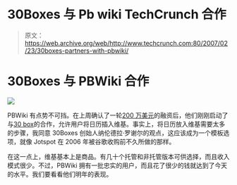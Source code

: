 # 30Boxes 与 Pb wiki TechCrunch 合作

> 原文：<https://web.archive.org/web/http://www.techcrunch.com:80/2007/02/23/30boxes-partners-with-pbwiki/>

# 30Boxes 与 PBWiki 合作

![](img/4c107a77f4c81aeb9357cb2d6e9bc709.png)

PBWiki 有点势不可挡。在上周确认了一轮[200 万美元](https://web.archive.org/web/20221204182142/http://www.beta.techcrunch.com/2007/02/21/pbwiki-raises-2m/)的融资后，他们刚刚启动了与[30 box](https://web.archive.org/web/20221204182142/http://www.beta.techcrunch.com/2006/03/11/30-boxes-ready-to-take-out-online-calendar-space/)的合作，允许用户将日历插入维基。事实上，将日历放入维基需要太多的步骤，我同意 30Boxes 创始人纳伦德拉·罗谢尔的观点，这应该成为一个模板选项，就像 Jotspot 在 2006 年被谷歌收购前不久所做的那样。

在这一点上，维基基本上是商品。有几十个托管和非托管版本可供选择，而且收入模式很少。不过，PBWiki 拥有一批忠实的用户，而且花了很少的钱就达到了今天的水平。我们要看看他们明年的表现。